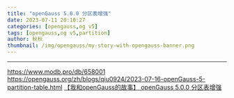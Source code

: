 ```yaml
---
title: "openGauss 5.0.0 分区表增强"
date: 2023-07-11 20:10:27
categories: [opengauss,og v5]
tags: [opengauss,og v5,partition]
author: 秋秋
thumbnail: /img/opengauss/my-story-with-opengauss-banner.png
---
```



---
https://www.modb.pro/db/658001
https://opengauss.org/zh/blogs/qiu0924/2023-07-16-openGauss-5-partition-table.html
[【我和openGauss的故事】 openGauss 5.0.0 分区表增强](https://mp.weixin.qq.com/s?__biz=MzIyMDE3ODk1Nw==&mid=2247510030&idx=8&sn=415518156a4229a4ec0566d161d0fa59)
